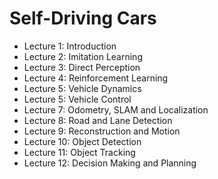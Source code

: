 # Self-Driving Cars

- Lecture 1: Introduction 
- Lecture 2: Imitation Learning
- Lecture 3: Direct Perception
- Lecture 4: Reinforcement Learning 
- Lecture 5: Vehicle Dynamics
- Lecture 5: Vehicle Control
- Lecture 7: Odometry, SLAM and Localization
- Lecture 8: Road and Lane Detection
- Lecture 9: Reconstruction and Motion
- Lecture 10: Object Detection
- Lecture 11: Object Tracking
- Lecture 12: Decision Making and Planning
